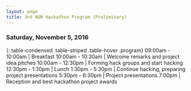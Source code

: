 ```yaml
---
layout: page
title: 3nd NDN Hackathon Program (Preliminary)
---
```


### Saturday, November 5, 2016

{:.table-condensed .table-striped .table-hover .program}
09:00am - 10:00am | Breakfast
10:00am - 10:30am | Welcome remarks and project idea pitches
10:00am - 12:30pm | Forming hack groups and start hacking
12:30pm - 1:30pm | Lunch
1:30pm - 5:30pm | Continue hacking, preparing project presentations
5:30pm - 6:30pm | Project presentations
7:00pm | Reception and best hackathon project awards
